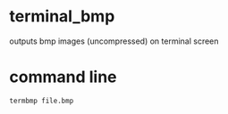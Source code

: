# terminal_bmp
outputs bmp images (uncompressed) on terminal screen

# command line
``` bash
termbmp file.bmp
```
